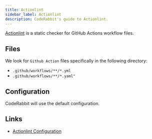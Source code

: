 ```yaml
---
title: Actionlint
sidebar_label: Actionlint
description: CodeRabbit's guide to Actionlint.
---
```


[Actionlint](https://github.com/rhysd/actionlint/) is a static checker for GitHub Actions workflow files.

## Files

We look for `Github Action` files specifically in the following directory:

- `.github/workflows/**/*.yml`
- `.github/workflows/**/*.yaml"`

## Configuration

CodeRabbit will use the default configuration.

## Links

- [Actionlint Configuration](https://github.com/rhysd/actionlint/blob/main/docs/config.md/)
